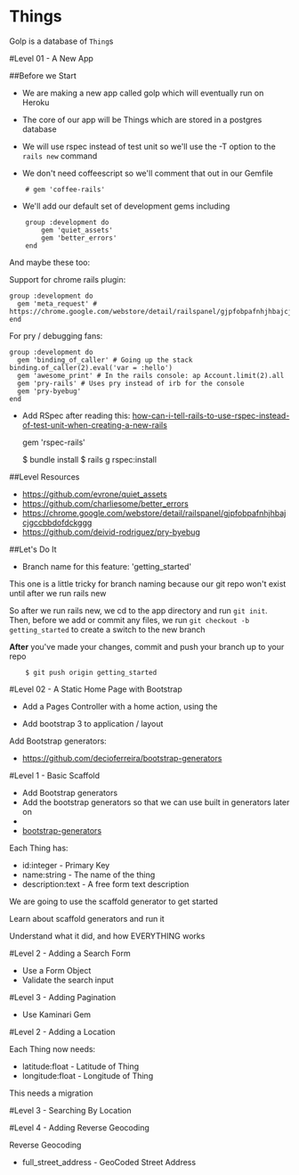 Things
=====================

Golp is a database of ```Thing```s

#Level 01 - A New App

##Before we Start
* We are making a new app called golp which will eventually run on Heroku

* The core of our app will be Things which are stored in a postgres database

* We will use rspec instead of test unit so we'll use the -T option to the ```rails new``` command

* We don't need coffeescript so we'll comment that out in our Gemfile

```
    # gem 'coffee-rails'
```

* We'll add our default set of development gems including

```
	group :development do
		gem 'quiet_assets'
		gem 'better_errors'
	end
```

And maybe these too:

Support for chrome rails plugin:

    group :development do
      gem 'meta_request' # https://chrome.google.com/webstore/detail/railspanel/gjpfobpafnhjhbajcjgccbbdofdckggg
    end

For pry / debugging fans:

    group :development do
      gem 'binding_of_caller' # Going up the stack  binding.of_caller(2).eval('var = :hello')
      gem 'awesome_print' # In the rails console: ap Account.limit(2).all
      gem 'pry-rails' # Uses pry instead of irb for the console
      gem 'pry-byebug'
    end

* Add RSpec after reading this:
[how-can-i-tell-rails-to-use-rspec-instead-of-test-unit-when-creating-a-new-rails](http://stackoverflow.com/questions/6728618/how-can-i-tell-rails-to-use-rspec-instead-of-test-unit-when-creating-a-new-rails)

    gem 'rspec-rails'

    $ bundle install
    $ rails g rspec:install


##Level Resources

* https://github.com/evrone/quiet_assets
* https://github.com/charliesome/better_errors
* https://chrome.google.com/webstore/detail/railspanel/gjpfobpafnhjhbajcjgccbbdofdckggg
* https://github.com/deivid-rodriguez/pry-byebug

##Let's Do It

* Branch name for this feature: 'getting_started'

This one is a little tricky for branch naming because our git repo won't exist until after we run rails new

So after we run rails new, we cd to the app directory and run ```git init```. Then, before we add or commit any files,
we run ```git checkout -b getting_started``` to create a switch to the new branch

__After__ you've made your changes, commit and push your branch up to your repo

```
	$ git push origin getting_started 
```



#Level 02 - A Static Home Page with Bootstrap

* Add a Pages Controller with a home action, using the

* Add bootstrap 3 to application / layout

Add Bootstrap generators:

* https://github.com/decioferreira/bootstrap-generators


#Level 1 - Basic Scaffold


* Add Bootstrap generators 
* Add the bootstrap generators so that we can use built in generators later on
* 
* [bootstrap-generators](https://github.com/decioferreira/bootstrap-generators)



Each Thing has:

* id:integer -  Primary Key
* name:string - The name of the thing
* description:text - A free form text description

We are going to use the scaffold generator to get started

Learn about scaffold generators and run it

Understand what it did, and how EVERYTHING works

#Level 2 - Adding a Search Form

* Use a Form Object
* Validate the search input

#Level 3 - Adding Pagination

* Use Kaminari Gem


#Level 2 - Adding a Location

Each Thing now needs:

* latitude:float - Latitude of Thing
* longitude:float - Longitude of Thing

This needs a migration




#Level 3 - Searching By Location






#Level 4 - Adding Reverse Geocoding

Reverse Geocoding

* full_street_address - GeoCoded Street Address
